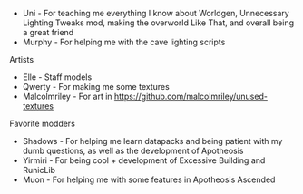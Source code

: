 

- Uni - For teaching me everything I know about Worldgen, Unnecessary Lighting Tweaks mod, making the overworld Like That, and overall being a great friend
- Murphy - For helping me with the cave lighting scripts

Artists
- Elle - Staff models
- Qwerty - For making me some textures
- Malcolmriley - For art in https://github.com/malcolmriley/unused-textures

Favorite modders
- Shadows - For helping me learn datapacks and being patient with my dumb questions, as well as the development of Apotheosis
- Yirmiri - For being cool + development of Excessive Building and RunicLib
- Muon - For helping me with some features in Apotheosis Ascended